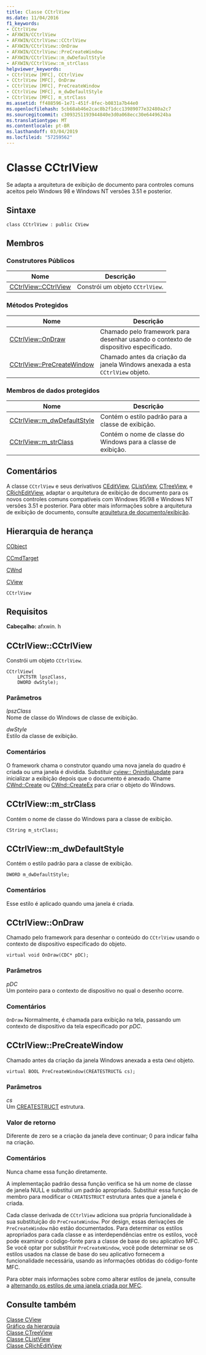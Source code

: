 ```yaml
---
title: Classe CCtrlView
ms.date: 11/04/2016
f1_keywords:
- CCtrlView
- AFXWIN/CCtrlView
- AFXWIN/CCtrlView::CCtrlView
- AFXWIN/CCtrlView::OnDraw
- AFXWIN/CCtrlView::PreCreateWindow
- AFXWIN/CCtrlView::m_dwDefaultStyle
- AFXWIN/CCtrlView::m_strClass
helpviewer_keywords:
- CCtrlView [MFC], CCtrlView
- CCtrlView [MFC], OnDraw
- CCtrlView [MFC], PreCreateWindow
- CCtrlView [MFC], m_dwDefaultStyle
- CCtrlView [MFC], m_strClass
ms.assetid: ff488596-1e71-451f-8fec-b0831a7b44e0
ms.openlocfilehash: 5cb68ab46e2cac8b2f1dcc13989077e32480a2c7
ms.sourcegitcommit: c3093251193944840e3d0a068ecc30e6449624ba
ms.translationtype: MT
ms.contentlocale: pt-BR
ms.lasthandoff: 03/04/2019
ms.locfileid: "57259562"
---
```

# <a name="cctrlview-class"></a>Classe CCtrlView

Se adapta a arquitetura de exibição de documento para controles comuns aceitos pelo Windows 98 e Windows NT versões 3.51 e posterior.

## <a name="syntax"></a>Sintaxe

```
class CCtrlView : public CView
```

## <a name="members"></a>Membros

### <a name="public-constructors"></a>Construtores Públicos

|Nome|Descrição|
|----------|-----------------|
|[CCtrlView::CCtrlView](#cctrlview)|Constrói um objeto `CCtrlView`.|

### <a name="protected-methods"></a>Métodos Protegidos

|Nome|Descrição|
|----------|-----------------|
|[CCtrlView::OnDraw](#ondraw)|Chamado pelo framework para desenhar usando o contexto de dispositivo especificado.|
|[CCtrlView::PreCreateWindow](#precreatewindow)|Chamado antes da criação da janela Windows anexada a esta `CCtrlView` objeto.|

### <a name="protected-data-members"></a>Membros de dados protegidos

|Nome|Descrição|
|----------|-----------------|
|[CCtrlView::m_dwDefaultStyle](#m_dwdefaultstyle)|Contém o estilo padrão para a classe de exibição.|
|[CCtrlView::m_strClass](#m_strclass)|Contém o nome de classe do Windows para a classe de exibição.|

## <a name="remarks"></a>Comentários

A classe `CCtrlView` e seus derivativos [CEditView](../../mfc/reference/ceditview-class.md), [CListView](../../mfc/reference/clistview-class.md), [CTreeView](../../mfc/reference/ctreeview-class.md), e [CRichEditView](../../mfc/reference/cricheditview-class.md), adaptar o arquitetura de exibição de documento para os novos controles comuns compatíveis com Windows 95/98 e Windows NT versões 3.51 e posterior. Para obter mais informações sobre a arquitetura de exibição de documento, consulte [arquitetura de documento/exibição](../../mfc/document-view-architecture.md).

## <a name="inheritance-hierarchy"></a>Hierarquia de herança

[CObject](../../mfc/reference/cobject-class.md)

[CCmdTarget](../../mfc/reference/ccmdtarget-class.md)

[CWnd](../../mfc/reference/cwnd-class.md)

[CView](../../mfc/reference/cview-class.md)

`CCtrlView`

## <a name="requirements"></a>Requisitos

**Cabeçalho:** afxwin. h

##  <a name="cctrlview"></a>  CCtrlView::CCtrlView

Constrói um objeto `CCtrlView`.

```
CCtrlView(
    LPCTSTR lpszClass,
    DWORD dwStyle);
```

### <a name="parameters"></a>Parâmetros

*lpszClass*<br/>
Nome de classe do Windows de classe de exibição.

*dwStyle*<br/>
Estilo da classe de exibição.

### <a name="remarks"></a>Comentários

O framework chama o construtor quando uma nova janela do quadro é criada ou uma janela é dividida. Substituir [cview:: Oninitialupdate](../../mfc/reference/cview-class.md#oninitialupdate) para inicializar a exibição depois que o documento é anexado. Chame [CWnd::Create](../../mfc/reference/cwnd-class.md#create) ou [CWnd::CreateEx](../../mfc/reference/cwnd-class.md#createex) para criar o objeto do Windows.

##  <a name="m_strclass"></a>  CCtrlView::m_strClass

Contém o nome de classe do Windows para a classe de exibição.

```
CString m_strClass;
```

##  <a name="m_dwdefaultstyle"></a>  CCtrlView::m_dwDefaultStyle

Contém o estilo padrão para a classe de exibição.

```
DWORD m_dwDefaultStyle;
```

### <a name="remarks"></a>Comentários

Esse estilo é aplicado quando uma janela é criada.

##  <a name="ondraw"></a>  CCtrlView::OnDraw

Chamado pelo framework para desenhar o conteúdo do `CCtrlView` usando o contexto de dispositivo especificado do objeto.

```
virtual void OnDraw(CDC* pDC);
```

### <a name="parameters"></a>Parâmetros

*pDC*<br/>
Um ponteiro para o contexto de dispositivo no qual o desenho ocorre.

### <a name="remarks"></a>Comentários

`OnDraw` Normalmente, é chamada para exibição na tela, passando um contexto de dispositivo da tela especificado por *pDC*.

##  <a name="precreatewindow"></a>  CCtrlView::PreCreateWindow

Chamado antes da criação da janela Windows anexada a esta `CWnd` objeto.

```
virtual BOOL PreCreateWindow(CREATESTRUCT& cs);
```

### <a name="parameters"></a>Parâmetros

*cs*<br/>
Um [CREATESTRUCT](/windows/desktop/api/winuser/ns-winuser-tagcreatestructa) estrutura.

### <a name="return-value"></a>Valor de retorno

Diferente de zero se a criação da janela deve continuar; 0 para indicar falha na criação.

### <a name="remarks"></a>Comentários

Nunca chame essa função diretamente.

A implementação padrão dessa função verifica se há um nome de classe de janela NULL e substitui um padrão apropriado. Substituir essa função de membro para modificar o `CREATESTRUCT` estrutura antes que a janela é criada.

Cada classe derivada de `CCtrlView` adiciona sua própria funcionalidade à sua substituição do `PreCreateWindow`. Por design, essas derivações de `PreCreateWindow` não estão documentados. Para determinar os estilos apropriados para cada classe e as interdependências entre os estilos, você pode examinar o código-fonte para a classe de base do seu aplicativo MFC. Se você optar por substituir `PreCreateWindow`, você pode determinar se os estilos usados na classe de base do seu aplicativo fornecem a funcionalidade necessária, usando as informações obtidas do código-fonte MFC.

Para obter mais informações sobre como alterar estilos de janela, consulte a [alternando os estilos de uma janela criada por MFC](../../mfc/changing-the-styles-of-a-window-created-by-mfc.md).

## <a name="see-also"></a>Consulte também

[Classe CView](../../mfc/reference/cview-class.md)<br/>
[Gráfico da hierarquia](../../mfc/hierarchy-chart.md)<br/>
[Classe CTreeView](../../mfc/reference/ctreeview-class.md)<br/>
[Classe CListView](../../mfc/reference/clistview-class.md)<br/>
[Classe CRichEditView](../../mfc/reference/cricheditview-class.md)
